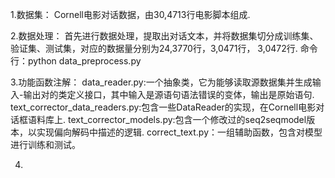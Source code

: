 1.数据集：
  Cornell电影对话数据，由30,4713行电影脚本组成.

2.数据处理：
  首先进行数据处理，提取出对话文本，并将数据集切分成训练集、验证集、测试集，对应的数据量分别为24,3770行，3,0471行， 3,0472行.
  命令行：python data_preprocess.py

3.功能函数注解：
  data_reader.py:一个抽象类，它为能够读取源数据集并生成输入-输出对的类定义接口，其中输入是源语句语法错误的变体，输出是原始语句.
  text_corrector_data_readers.py:包含一些DataReader的实现，在Cornell电影对话框语料库上.
  text_corrector_models.py:包含一个修改过的seq2seqmodel版本，以实现偏向解码中描述的逻辑.
  correct_text.py：一组辅助函数，包含对模型进行训练和测试。
  
 4.


    





